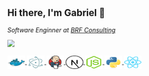<h2> Hi there, I'm Gabriel 👋</h2>

<p>
<em>
    Software Enginner at <a href="https://www.brfconsulting.com/">BRF Consulting</a>
</em>
</p>

<div>
    <a href="https://github.com/gasscoelho">
    <img height="200em" src="https://github-readme-stats.vercel.app/api?username=gasscoelho&show_icons=true&include_all_commits=true&count_private=true&theme=omni">
    <!-- <img height="100em" src="https://github-readme-stats.vercel.app/api/top-langs/?username=gasscoelho&langs_count=5&hide=ruby,objective-c&layout=compact&theme=omni"> -->
</div>

<div style="display: inline_block"><br>
  <img align="center" alt="Gabe-Electron" height="30" width="40" src="https://raw.githubusercontent.com/devicons/devicon/master/icons/docker/docker-original.svg">
  <img align="center" alt="Gabe-Electron" height="30" width="40" src="https://raw.githubusercontent.com/devicons/devicon/master/icons/electron/electron-original.svg">
  <img align="center" alt="Gabe-Jenkins" height="30" width="40" src="https://raw.githubusercontent.com/devicons/devicon/master/icons/jenkins/jenkins-original.svg">
  <img align="center" alt="Gabe-Nextjs" height="30" width="40" src="https://raw.githubusercontent.com/devicons/devicon/master/icons/nextjs/nextjs-line.svg">
  <img align="center" alt="Gabe-React" height="30" width="40" src="https://raw.githubusercontent.com/devicons/devicon/master/icons/nodejs/nodejs-plain.svg">
  <img align="center" alt="Gabe-Nextjs" height="30" width="40" src="https://raw.githubusercontent.com/devicons/devicon/master/icons/python/python-original.svg">
  <img align="center" alt="Gabe-React" height="30" width="40" src="https://raw.githubusercontent.com/devicons/devicon/master/icons/react/react-original.svg">

</div>

<!--
**gasscoelho/gasscoelho** is a ✨ _special_ ✨ repository because its `README.md` (this file) appears on your GitHub profile.

Here are some ideas to get you started:

- 🔭 I’m currently working on ...
- 🌱 I’m currently learning ...
- 👯 I’m looking to collaborate on ...
- 🤔 I’m looking for help with ...
- 💬 Ask me about ...
- 📫 How to reach me: ...
- 😄 Pronouns: ...
- ⚡ Fun fact: ...
-->

